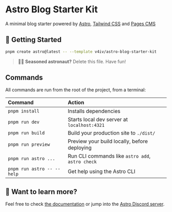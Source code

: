 # Astro Blog Starter Kit

A minimal blog starter powered by [Astro](https://astro.build), [Tailwind CSS](https://tailwindcss.com) and [Pages CMS](https://pagescms.org)

## 🚀 Getting Started

```sh
pnpm create astro@latest -- --template v4iv/astro-blog-starter-kit
```

> 🧑‍🚀 **Seasoned astronaut?** Delete this file. Have fun!

## Commands

All commands are run from the root of the project, from a terminal:

| Command                   | Action                                           |
| :------------------------ | :----------------------------------------------- |
| `pnpm install`             | Installs dependencies                            |
| `pnpm run dev`             | Starts local dev server at `localhost:4321`      |
| `pnpm run build`           | Build your production site to `./dist/`          |
| `pnpm run preview`         | Preview your build locally, before deploying     |
| `pnpm run astro ...`       | Run CLI commands like `astro add`, `astro check` |
| `pnpm run astro -- --help` | Get help using the Astro CLI                     |

## 👀 Want to learn more?

Feel free to check [the documentation](https://docs.astro.build) or jump into the [Astro Discord server](https://astro.build/chat).